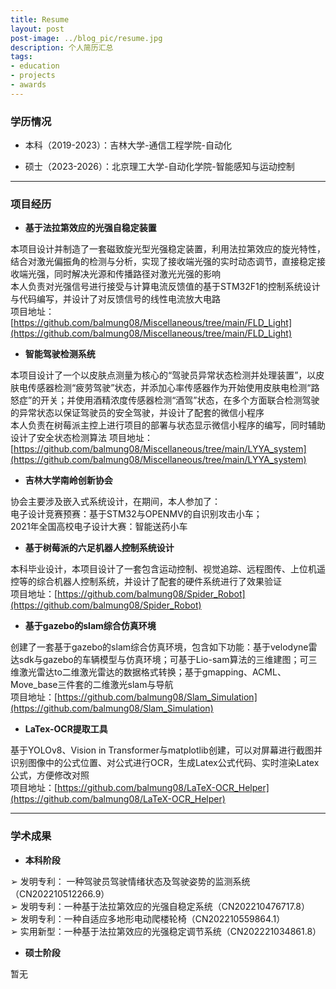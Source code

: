 ```yaml
---
title: Resume
layout: post
post-image: ../blog_pic/resume.jpg
description: 个人简历汇总
tags:
- education
- projects
- awards
---
```

### 学历情况
* 本科（2019-2023）：吉林大学-通信工程学院-自动化

* 硕士（2023-2026）：北京理工大学-自动化学院-智能感知与运动控制

-----------------
### 项目经历
* **基于法拉第效应的光强自稳定装置**

本项目设计并制造了一套磁致旋光型光强稳定装置，利用法拉第效应的旋光特性，结合对激光偏振角的检测与分析，实现了接收端光强的实时动态调节，直接稳定接收端光强，同时解决光源和传播路径对激光光强的影响<br>
本人负责对光强信号进行接受与计算电流反馈值的基于STM32F1的控制系统设计与代码编写，并设计了对反馈信号的线性电流放大电路<br>
项目地址：[https://github.com/balmung08/Miscellaneous/tree/main/FLD_Light](https://github.com/balmung08/Miscellaneous/tree/main/FLD_Light)

* **智能驾驶检测系统**

本项目设计了一个以皮肤点测量为核心的“驾驶员异常状态检测并处理装置”，以皮肤电传感器检测“疲劳驾驶”状态，并添加心率传感器作为开始使用皮肤电检测“路怒症”的开关；并使用酒精浓度传感器检测“酒驾”状态，在多个方面联合检测驾驶的异常状态以保证驾驶员的安全驾驶，并设计了配套的微信小程序<br>
本人负责在树莓派主控上进行项目的部署与状态显示微信小程序的编写，同时辅助设计了安全状态检测算法
项目地址：[https://github.com/balmung08/Miscellaneous/tree/main/LYYA_system](https://github.com/balmung08/Miscellaneous/tree/main/LYYA_system)


* **吉林大学南岭创新协会**

协会主要涉及嵌入式系统设计，在期间，本人参加了：<br>
电子设计竞赛预赛：基于STM32与OPENMV的自识别攻击小车；<br>
2021年全国高校电子设计大赛：智能送药小车

* **基于树莓派的六足机器人控制系统设计**

本科毕业设计，本项目设计了一套包含运动控制、视觉追踪、远程图传、上位机遥控等的综合机器人控制系统，并设计了配套的硬件系统进行了效果验证<br>
项目地址：[https://github.com/balmung08/Spider_Robot](https://github.com/balmung08/Spider_Robot)

* **基于gazebo的slam综合仿真环境**

创建了一套基于gazebo的slam综合仿真环境，包含如下功能：基于velodyne雷达sdk与gazebo的车辆模型与仿真环境；可基于Lio-sam算法的三维建图；可三维激光雷达to二维激光雷达的数据格式转换；基于gmapping、ACML、Move_base三件套的二维激光slam与导航<br>
项目地址：[https://github.com/balmung08/Slam_Simulation](https://github.com/balmung08/Slam_Simulation)

* **LaTex-OCR提取工具**

基于YOLOv8、Vision in Transformer与matplotlib创建，可以对屏幕进行截图并识别图像中的公式位置、对公式进行OCR，生成Latex公式代码、实时渲染Latex公式，方便修改对照<br>
项目地址：[https://github.com/balmung08/LaTeX-OCR_Helper](https://github.com/balmung08/LaTeX-OCR_Helper)

----------------------
### 学术成果

* **本科阶段**

➢ 发明专利： 一种驾驶员驾驶情绪状态及驾驶姿势的监测系统（CN202210512266.9）<br>
➢ 发明专利：一种基于法拉第效应的光强自稳定系统（CN202210476717.8）<br>
➢ 发明专利：一种自适应多地形电动爬楼轮椅（CN202210559864.1）<br>
➢ 实用新型：一种基于法拉第效应的光强稳定调节系统（CN202221034861.8）<br>

* **硕士阶段**


暂无


